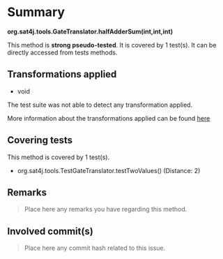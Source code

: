 # Summary
**org.sat4j.tools.GateTranslator.halfAdderSum(int,int,int)**

This method is **strong pseudo-tested**.
It is covered by 1 test(s). It can be directly accessed from tests methods.


## Transformations applied

- void


The test suite was not able to detect any transformation applied.

More information about the transformations applied can be found [here](https://github.com/STAMP-project/pitest-descartes)

## Covering tests
This method is covered by 1 test(s).
* org.sat4j.tools.TestGateTranslator.testTwoValues() (Distance: 2)


## Remarks
> Place here any remarks you have regarding this method.

## Involved commit(s)

> Place here any commit hash related to this issue.
